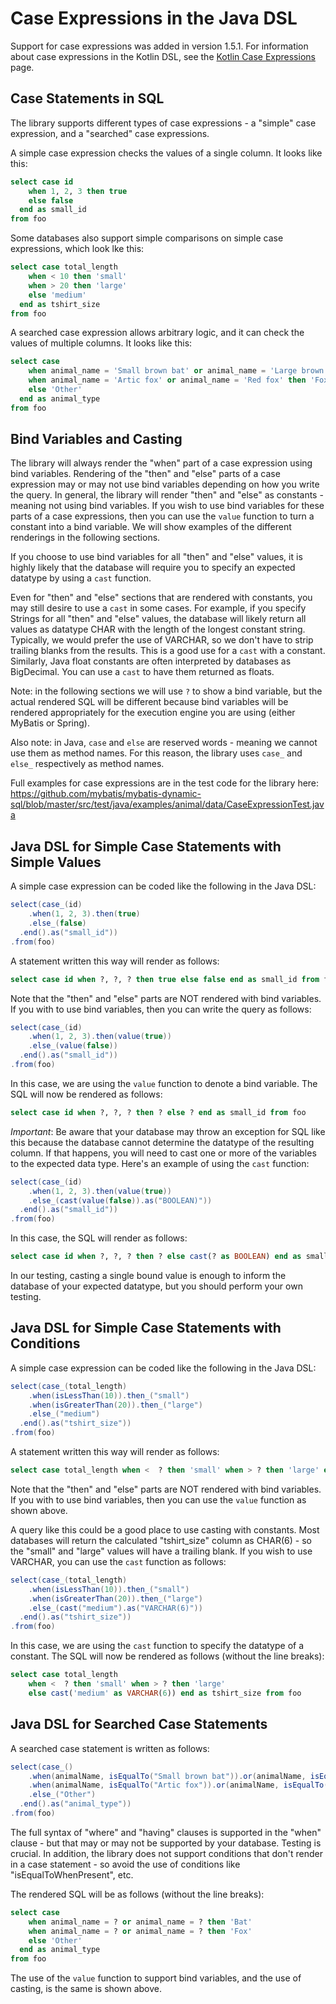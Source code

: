 # Case Expressions in the Java DSL

Support for case expressions was added in version 1.5.1. For information about case expressions in the Kotlin DSL, see
the [Kotlin Case Expressions](kotlinCaseExpressions.md) page.

## Case Statements in SQL
The library supports different types of case expressions - a "simple" case expression, and a "searched" case
expressions.

A simple case expression checks the values of a single column. It looks like this:

```sql
select case id
    when 1, 2, 3 then true
    else false
  end as small_id
from foo
```

Some databases also support simple comparisons on simple case expressions, which look lke this:

```sql
select case total_length
    when < 10 then 'small'
    when > 20 then 'large'
    else 'medium'
  end as tshirt_size
from foo
```

A searched case expression allows arbitrary logic, and it can check the values of multiple columns. It looks like this:

```sql
select case
    when animal_name = 'Small brown bat' or animal_name = 'Large brown bat' then 'Bat'
    when animal_name = 'Artic fox' or animal_name = 'Red fox' then 'Fox'
    else 'Other'
  end as animal_type
from foo
```

## Bind Variables and Casting

The library will always render the "when" part of a case expression using bind variables. Rendering of the "then" and
"else" parts of a case expression may or may not use bind variables depending on how you write the query. In general,
the library will render "then" and "else" as constants - meaning not using bind variables. If you wish to use bind
variables for these parts of a case expressions, then you can use the `value` function to turn a constant into a
bind variable. We will show examples of the different renderings in the following sections.

If you choose to use bind variables for all "then" and "else" values, it is highly likely that the database will
require you to specify an expected datatype by using a `cast` function.

Even for "then" and "else" sections that are rendered with constants, you may still desire to use a `cast` in some
cases. For example, if you specify Strings for all "then" and "else" values, the database will likely return all
values as datatype CHAR with the length of the longest constant string. Typically, we would prefer the use of VARCHAR,
so we don't have to strip trailing blanks from the results. This is a good use for a `cast` with a constant.
Similarly, Java float constants are often interpreted by databases as BigDecimal. You can use a `cast` to have them
returned as floats.

Note: in the following sections we will use `?` to show a bind variable, but the actual rendered SQL will be different
because bind variables will be rendered appropriately for the execution engine you are using (either MyBatis or Spring).

Also note: in Java, `case` and `else` are reserved words - meaning we cannot use them as method names. For this reason,
the library uses `case_` and `else_` respectively as method names.

Full examples for case expressions are in the test code for the library here:
https://github.com/mybatis/mybatis-dynamic-sql/blob/master/src/test/java/examples/animal/data/CaseExpressionTest.java

## Java DSL for Simple Case Statements with Simple Values

A simple case expression can be coded like the following in the Java DSL:

```java
select(case_(id)
    .when(1, 2, 3).then(true)
    .else_(false)
  .end().as("small_id"))
.from(foo)
```

A statement written this way will render as follows:

```sql
select case id when ?, ?, ? then true else false end as small_id from foo
```

Note that the "then" and "else" parts are NOT rendered with bind variables. If you with to use bind variables, then
you can write the query as follows:

```java
select(case_(id)
    .when(1, 2, 3).then(value(true))
    .else_(value(false))
  .end().as("small_id"))
.from(foo)
```

In this case, we are using the `value` function to denote a bind variable. The SQL will now be rendered as follows:

```sql
select case id when ?, ?, ? then ? else ? end as small_id from foo
```

*Important*: Be aware that your database may throw an exception for SQL like this because the database cannot determine
the datatype of the resulting column. If that happens, you will need to cast one or more of the variables to the
expected data type. Here's an example of using the `cast` function:

```java
select(case_(id)
    .when(1, 2, 3).then(value(true))
    .else_(cast(value(false)).as("BOOLEAN)"))
  .end().as("small_id"))
.from(foo)
```

In this case, the SQL will render as follows:

```sql
select case id when ?, ?, ? then ? else cast(? as BOOLEAN) end as small_id from foo
```

In our testing, casting a single bound value is enough to inform the database of your expected datatype, but
you should perform your own testing.

## Java DSL for Simple Case Statements with Conditions

A simple case expression can be coded like the following in the Java DSL:

```java
select(case_(total_length)
    .when(isLessThan(10)).then_("small")
    .when(isGreaterThan(20)).then_("large")
    .else_("medium")
  .end().as("tshirt_size"))
.from(foo)
```

A statement written this way will render as follows:

```sql
select case total_length when <  ? then 'small' when > ? then 'large' else 'medium' end as tshirt_size from foo
```

Note that the "then" and "else" parts are NOT rendered with bind variables. If you with to use bind variables, then
you can use the `value` function as shown above.

A query like this could be a good place to use casting with constants. Most databases will return the calculated
"tshirt_size" column as CHAR(6) - so the "small" and "large" values will have a trailing blank. If you wish to use
VARCHAR, you can use the `cast` function as follows:

```java
select(case_(total_length)
    .when(isLessThan(10)).then_("small")
    .when(isGreaterThan(20)).then_("large")
    .else_(cast("medium").as("VARCHAR(6)"))
  .end().as("tshirt_size"))
.from(foo)
```

In this case, we are using the `cast` function to specify the datatype of a constant. The SQL will now be rendered as
follows (without the line breaks):

```sql
select case total_length
    when <  ? then 'small' when > ? then 'large'
    else cast('medium' as VARCHAR(6)) end as tshirt_size from foo
```

## Java DSL for Searched Case Statements

A searched case statement is written as follows:

```java
select(case_()
    .when(animalName, isEqualTo("Small brown bat")).or(animalName, isEqualTo("Large brown bat")).then("Bat")
    .when(animalName, isEqualTo("Artic fox")).or(animalName, isEqualTo("Red fox")).then("Fox")
    .else_("Other")
  .end().as("animal_type"))
.from(foo)
```

The full syntax of "where" and "having" clauses is supported in the "when" clause - but that may or may not be supported
by your database. Testing is crucial. In addition, the library does not support conditions that don't render in a case
statement - so avoid the use of conditions like "isEqualToWhenPresent", etc.

The rendered SQL will be as follows (without the line breaks):
```sql
select case
    when animal_name = ? or animal_name = ? then 'Bat'
    when animal_name = ? or animal_name = ? then 'Fox'
    else 'Other'
  end as animal_type
from foo
```

The use of the `value` function to support bind variables, and the use of casting, is the same is shown above.
